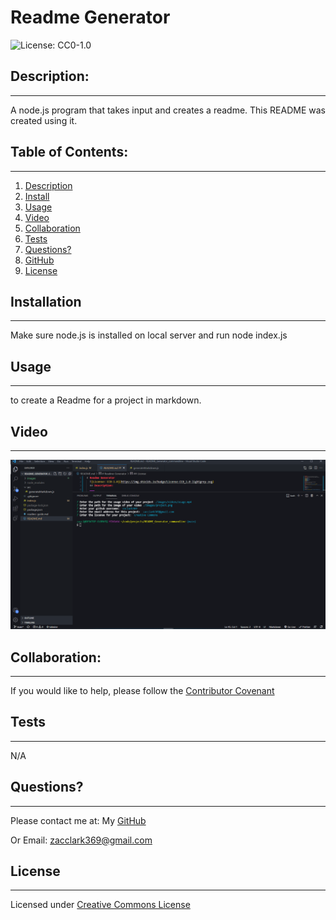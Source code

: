 # Readme Generator
  ![License: CC0-1.0](https://img.shields.io/badge/License-CC0_1.0-lightgrey.svg)
  ## Description:
  ___
  A node.js program that takes input and creates a readme. This README was created using it.
  ## Table of Contents:
  ___
  1) [Description](#description)
  2) [Install](#installation)
  3) [Usage](#usage)
  4) [Video](#video)
  5) [Collaboration](#collaboration)
  6) [Tests](#tests)
  7) [Questions?](#questions?)
  8) [GitHub](#gitHub)
  9) [License](#license)
  ## Installation
  ___
  Make sure node.js is installed on local server and run node index.js
  ## Usage
  ___
  to create a Readme for a project in markdown.
  ## Video
  ___
  [![Demo Video](images/project.png)](images/videos/usage.mp4.webm "Demo Video")
  ## Collaboration:
  ___
  If you would like to help, please follow the [Contributor Covenant](https://www.contributor-covenant.org/)
  ## Tests
  ___
  N/A
  ## Questions?
  ___
  Please contact me at:
  My [GitHub](https://github.com/zaclark369)
  
  Or Email:
  <zacclark369@gmail.com>
  
  ## License
  ______
  Licensed under [Creative Commons License](https://creativecommons.org/publicdomain/zero/1.0/)

  
